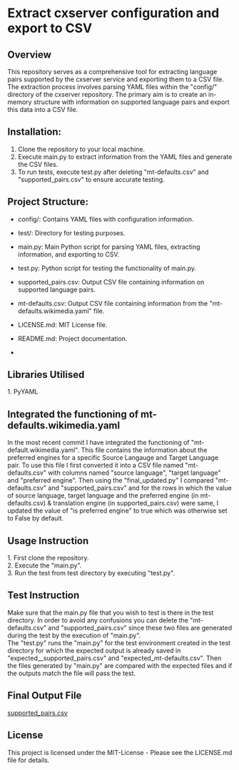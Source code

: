 # Extract cxserver configuration and export to CSV

## Overview
This repository serves as a comprehensive tool for extracting language pairs supported by the cxserver service and exporting them to a CSV file. The extraction process involves parsing YAML files within the "config/" directory of the cxserver repository. The primary aim is to create an in-memory structure with information on supported language pairs and export this data into a CSV file.

## Installation:
1. Clone the repository to your local machine.
2. Execute main.py to extract information from the YAML files and generate the CSV files.
3. To run tests, execute test.py after deleting "mt-defaults.csv" and "supported_pairs.csv" to ensure accurate testing.

## Project Structure:
* config/: Contains YAML files with configuration information.
* test/: Directory for testing purposes.
* main.py: Main Python script for parsing YAML files, extracting information, and exporting to CSV.
* test.py: Python script for testing the functionality of main.py.
* supported_pairs.csv: Output CSV file containing information on supported language pairs.
* mt-defaults.csv: Output CSV file containing information from the "mt-defaults.wikimedia.yaml" file.
* LICENSE.md: MIT License file.
* README.md: Project documentation.

* 
<h2>Libraries Utilised</h2>
1. PyYAML<br>
<h2>Integrated the functioning of mt-defaults.wikimedia.yaml</h2>
In the most recent commit I have integrated the functioning of "mt-default.wikimedia.yaml". This file contains the information about the preferred engines for a specific Source Langauge and Target Language pair. To use this file I first converted it into a CSV file named "mt-defaults.csv" with columns named "source language", "target language" and "preferred engine". Then using the "final_updated.py" I compared "mt-defaults.csv" and "supported_pairs.csv" and for the rows in which the value of source language, target language and the preferred engine (in mt-defaults.csv) & translation engine (in supported_pairs.csv) were same, I updated the value of "is preferred engine" to true which was otherwise set to False by default.
<h2>Usage Instruction</h2>
1. First clone the repository.<br>
2. Execute the "main.py".<br>
3. Run the test from test directory by executing "test.py".<br>
<h2>Test Instruction</h2>
Make sure that the main.py file that you wish to test is there in the test directory. In order to avoid any confusions you can delete the "mt-defaults.csv" and "supported_pairs.csv" since these two files are generated during the test by the execution of "main.py".<br>
The "test.py" runs the "main.py" for the test environment created in the test directory for which the expected output is already saved in "expected__supported_pairs.csv" and "expected_mt-defaults.csv". Then the files generated by "main.py" are compared with the expected files and if the outputs match the file will pass the test.
<h2>Final Output File</h2>
<a href = "https://github.com/Abhishek02bhardwaj/Extract-cxserver-configuration-and-export-to-CSV/blob/main/supported_pairs.csv">supported_pairs.csv</a>
<h2>License</h2>
This project is licensed under the MIT-License - Please see the LICENSE.md file for details.
